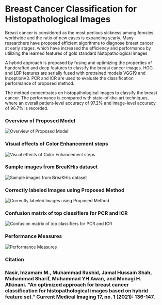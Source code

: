 <h1>Breast Cancer Classification for Histopathological Images</h1>
<p>Breast cancer is considered as the most perilous sickness among females worldwide and the ratio of new cases is expanding yearly. Many researchers have proposed efficient algorithms to diagnose breast cancer at early stages, which have increased the efficiency and performance by utilizing the learned features of gold standard histopathological images</p>
<p>A hybrid approach is proposed by fusing and optimizing the properties of handcrafted and deep features to classify the breast cancer images. HOG and LBP features are serially fused with pretrained models VGG19 and InceptionV3. PCR and ICR are used to evaluate the classification performance of proposed method.</p>
<p>The method concentrates on histopathological images to classify the breast cancer. The performance is compared with state-of-the-art techniques, where an overall patient-level accuracy of 97.2% and image-level accuracy of 96.7% is recorded.</p>


<h3>Overview of Proposed Model</h3>
<img src="https://user-images.githubusercontent.com/122672521/212972286-351877f2-f9de-43cf-be0f-e9e61eb61309.png" alt="Overview of Proposed Model">

<h3>Visual effects of Color Enhancement steps</h3>
<img src="https://user-images.githubusercontent.com/122672521/212975388-e6b8218a-3098-4ac7-a96b-e3c1582542c5.png" alt="Visual effects of Color Enhancement steps">

<h3>Sample images from BreaKHis dataset</h3>
<img src="https://user-images.githubusercontent.com/122672521/212975383-ff4263d9-9632-49e8-9535-1880624075c1.png" alt="Sample images from BreaKHis dataset">

<h3>Correctly labeled Images using Proposed Method</h3>
<img src="https://user-images.githubusercontent.com/122672521/212975367-e1f1a475-a1ff-4578-af9b-575a9c1fe31b.png" alt="Correctly labeled Images using Proposed Method">

<h3>Confusion matrix of top classifiers for PCR and ICR</h3>
<img src="https://user-images.githubusercontent.com/122672521/212975356-5ea600b3-9693-4e63-907e-3ccec8a913a8.png" alt="Confusion matrix of top classifiers for PCR and ICR">

<h3>Performance Measures</h3>
<img src="https://user-images.githubusercontent.com/122672521/212975394-f051408f-fc34-49ab-879a-54b0f9cc24b0.png" alt="Performance Measures">


<h3>Citation</h3>
<h3>Nasir, Inzamam M., Muhammad Rashid, Jamal Hussain Shah, Muhammad Sharif, Muhammad YH Awan, and Monagi H. Alkinani. "An optimized approach for breast cancer classification for histopathological images based on hybrid feature set." Current Medical Imaging 17, no. 1 (2021): 136-147.</h3>
